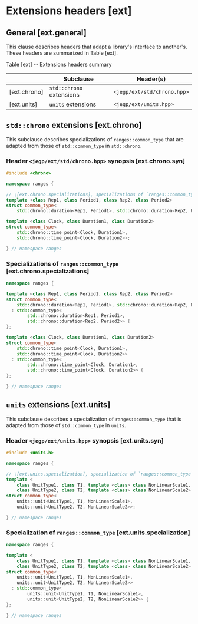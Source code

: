 # Extensions headers \[ext]

## General \[ext.general]

This clause describes headers
that adapt a library's interface to another's.
These headers are summarized in Table \[ext].

Table \[ext] -- Extensions headers summary

|               | Subclause                | Header(s)                   |
| ------------- | ------------------------ | --------------------------- |
| \[ext.chrono] | `std::chrono` extensions | `<jegp/ext/std/chrono.hpp>` |
| \[ext.units]  | `units` extensions       | `<jegp/ext/units.hpp>`      |

## `std::chrono` extensions \[ext.chrono]

This subclause describes specializations of `ranges::common_type`
that are adapted from those of `std::common_type` in `std::chrono`.

### Header `<jegp/ext/std/chrono.hpp>` synopsis \[ext.chrono.syn]

```C++
#include <chrono>

namespace ranges {

// \[ext.chrono.specializations], specializations of `ranges::common_type`
template <class Rep1, class Period1, class Rep2, class Period2>
struct common_type<
    std::chrono::duration<Rep1, Period1>, std::chrono::duration<Rep2, Period2>>;

template <class Clock, class Duration1, class Duration2>
struct common_type<
    std::chrono::time_point<Clock, Duration1>,
    std::chrono::time_point<Clock, Duration2>>;

} // namespace ranges
```

### Specializations of `ranges::common_type` \[ext.chrono.specializations]

```C++
namespace ranges {

template <class Rep1, class Period1, class Rep2, class Period2>
struct common_type<
    std::chrono::duration<Rep1, Period1>, std::chrono::duration<Rep2, Period2>>
  : std::common_type<
        std::chrono::duration<Rep1, Period1>,
        std::chrono::duration<Rep2, Period2>> {
};

template <class Clock, class Duration1, class Duration2>
struct common_type<
    std::chrono::time_point<Clock, Duration1>,
    std::chrono::time_point<Clock, Duration2>>
  : std::common_type<
        std::chrono::time_point<Clock, Duration1>,
        std::chrono::time_point<Clock, Duration2>> {
};

} // namespace ranges
```

## `units` extensions \[ext.units]

This subclause describes a specialization of `ranges::common_type`
that is adapted from those of `std::common_type` in `units`.

### Header `<jegp/ext/units.hpp>` synopsis \[ext.units.syn]

```C++
#include <units.h>

namespace ranges {

// \[ext.units.specialization], specialization of `ranges::common_type`
template <
    class UnitType1, class T1, template <class> class NonLinearScale1,
    class UnitType2, class T2, template <class> class NonLinearScale2>
struct common_type<
    units::unit<UnitType1, T1, NonLinearScale1>,
    units::unit<UnitType2, T2, NonLinearScale2>>;

} // namespace ranges
```

### Specialization of `ranges::common_type` \[ext.units.specialization]

```C++
namespace ranges {

template <
    class UnitType1, class T1, template <class> class NonLinearScale1,
    class UnitType2, class T2, template <class> class NonLinearScale2>
struct common_type<
    units::unit<UnitType1, T1, NonLinearScale1>,
    units::unit<UnitType2, T2, NonLinearScale2>>
  : std::common_type<
        units::unit<UnitType1, T1, NonLinearScale1>,
        units::unit<UnitType2, T2, NonLinearScale2>> {
};

} // namespace ranges
```
